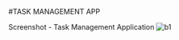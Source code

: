 #TASK MANAGEMENT APP

Screenshot - Task Management Application
![b1](https://github.com/lokki-workspace/GLokki-try/assets/128024609/a4a71092-3334-4f66-ab6d-9d1aaae0d8d3)